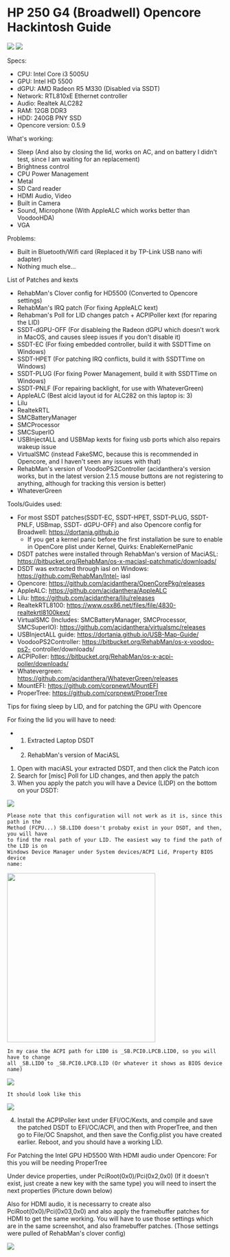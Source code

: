 # HP 250 G4 (Broadwell) Opencore Hackintosh Guide

<img src="/screenshots/macinfo1.png"/>
<img src="/screenshots/macinfo2.png"/>

Specs:

- CPU: Intel Core i3 5005U
- GPU: Intel HD 5500
- dGPU: AMD Radeon R5 M330 (Disabled via SSDT)
- Network: RTL810xE Ethernet controller
- Audio: Realtek ALC282
- RAM: 12GB DDR3
- HDD: 240GB PNY SSD
- Opencore version: 0.5.9

What's working:

- Sleep (And also by closing the lid, works on AC, and on battery I didn't test, since I am
    waiting for an replacement)
- Brightness control
- CPU Power Management
- Metal
- SD Card reader
- HDMI Audio, Video
- Built in Camera
- Sound, Microphone (With AppleALC which works better than VoodooHDA)
- VGA

Problems:

- Built in Bluetooth/Wifi card (Replaced it by TP-Link USB nano wifi adapter)
- Nothing much else...

List of Patches and kexts

- RehabMan's Clover config for HD5500 (Converted to Opencore settings)
- RehabMan's IRQ patch (For fixing AppleALC kext)
- Rehabman's Poll for LID changes patch + ACPIPoller kext (for reparing the LID)
- SSDT-dGPU-OFF (For disableing the Radeon dGPU which doesn't work in MacOS, and
    causes sleep issues if you don't disable it)
- SSDT-EC (For fixing embedded controller, build it with SSDTTime on Windows)
- SSDT-HPET (For patching IRQ conflicts, build it with SSDTTime on Windows)
- SSDT-PLUG (For fixing Power Management, build it with SSDTTime on Windows)
- SSDT-PNLF (For repairing backlight, for use with WhateverGreen)
- AppleALC (Best alcid layout id for ALC282 on this laptop is: 3)
- Lilu
- RealtekRTL
- SMCBatteryManager
- SMCProcessor
- SMCSuperIO
- USBInjectALL and USBMap kexts for fixing usb ports which also repairs wakeup issue
- VirtualSMC (instead FakeSMC, because this is recommended in Opencore, and I
    haven't seen any issues with that)
- RehabMan's version of VoodooPS2Controller (acidanthera's version works, but in
    the latest version 2.1.5 mouse buttons are not registering to anything, although for
    tracking this version is better)
- WhateverGreen

Tools/Guides used:

- For most SSDT patches(SSDT-EC, SSDT-HPET, SSDT-PLUG, SSDT-PNLF, USBmap, SSDT-
    dGPU-OFF) and also Opencore config for Broadwell: https://dortania.github.io
    - If you get a kernel panic before the first installation be sure to enable in OpenCore plist under Kernel, Quirks: EnableKernelPanic
- DSDT patches were installed through RehabMan's version of MaciASL:
    https://bitbucket.org/RehabMan/os-x-maciasl-patchmatic/downloads/
- DSDT was extracted through iasl on Windows: https://github.com/RehabMan/Intel-
    iasl
- Opencore: https://github.com/acidanthera/OpenCorePkg/releases
- AppleALC: https://github.com/acidanthera/AppleALC
- Lilu: https://github.com/acidanthera/lilu/releases
- RealtekRTL8100: https://www.osx86.net/files/file/4830-realtekrtl8100kext/
- VirtualSMC (Includes: SMCBatteryManager, SMCProcessor, SMCSuperIO):
    https://github.com/acidanthera/virtualsmc/releases
- USBInjectALL guide: https://dortania.github.io/USB-Map-Guide/
- VoodooPS2Controller: https://bitbucket.org/RehabMan/os-x-voodoo-ps2-
    controller/downloads/
- ACPIPoller: https://bitbucket.org/RehabMan/os-x-acpi-poller/downloads/
- Whatevergreen: https://github.com/acidanthera/WhateverGreen/releases
- MountEFI: https://github.com/corpnewt/MountEFI
- ProperTree: https://github.com/corpnewt/ProperTree

Tips for fixing sleep by LID, and for patching the GPU with Opencore

For fixing the lid you will have to need:

- 1. Extracted Laptop DSDT
- 2. RehabMan's version of MaciASL
1. Open with maciASL your extracted DSDT, and then click the Patch
    icon
2. Search for [misc] Poll for LID changes, and then apply the patch
3. When you apply the patch you will have a Device (LIDP) on the
    bottom on your DSDT:

<img src="/screenshots/patch2.png"/>

```
Please note that this configuration will not work as it is, since this path in the
Method (FCPU...) SB.LID0 doesn't probaby exist in your DSDT, and then, you will have
to find the real path of your LID. The easiest way to find the path of the LID is on
Windows Device Manager under System devices/ACPI Lid, Property BIOS device
name:
```
<img src="/screenshots/WindowsPath.png" width="345" height="393"/>


```
In my case the ACPI path for LID0 is _SB.PCI0.LPCB.LID0, so you will have to change
all _SB.LID0 to _SB.PCI0.LPCB.LID (Or whatever it shows as BIOS device name)
```
<img src="/screenshots/patch1.png"/>

```
It should look like this
```
<img src="/screenshots/patch0.png"/>

4. Install the ACPIPoller kext under EFI/OC/Kexts, and compile and save the patched
    DSDT to EFI/OC/ACPI, and then with ProperTree, and then go to File/OC Snapshot,
    and then save the Config.plist you have created earlier. Reboot, and you should have
    a working LID.

For Patching the Intel GPU HD5500 With HDMI audio under Opencore:
For this you will be needing ProperTree

Under device properties, under PciRoot(0x0)/Pci(0x2,0x0) (If it doesn't exist, just create a
new key with the same type) you will need to insert the next properties (Picture down below)

Also for HDMI audio, it is necessarry to create also PciRoot(0x0)/Pci(0x03,0x0) and also apply the framebuffer patches for HDMI to get the same working. You will have to use those settings which are in the same screenshot, and also
framebuffer patches. (Those settings were pulled of RehabMan's clover config)

<img src="/screenshots/gpu.png"/>


